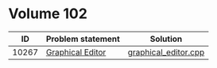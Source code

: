 # Volume 102

|  ID   |                                                          Problem statement                                                          |                    Solution                    |
|:-----:|:------------------------------------------------------------------------------------------------------------------------------------|:----------------------------------------------:|
| 10267 | [Graphical Editor](http://uva.onlinejudge.org/index.php?option=com_onlinejudge&Itemid=8&category=14&page=show_problem&problem=1208) | [graphical_editor.cpp](./graphical_editor.cpp) |
